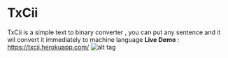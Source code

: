 # TxCii
TxCii is a simple text to binary converter , you can put any sentence and it wil convert it immediately to machine language
**Live Demo** : https://txcii.herokuapp.com/
![alt tag]([ttps://www.udrop.com/7e30/Screenshot_2022-09-05_011823.jpg](https://i.postimg.cc/rFz0NssL/Screenshot-2022-09-05-011823.jpg))


